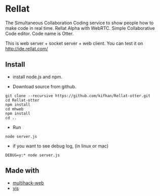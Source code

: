 # Rellat
The Simultaneous Collaboration Coding service to show people how to make code in real time.
Rellat Alpha with WebRTC. Simple Collaborative Code editor. Code name is Otter.

This is web server + socket server + web client.
You can test it on http://ide.rellat.com/

## Install

- install node.js and npm.

- Download source from github.

```
git clone --recursive https://github.com/kifhan/Rellat-otter.git
cd Rellat-otter
npm install
cd mhweb
npm install
cd ..
```

- Run

```
node server.js
```

- if you want to see debug log, (in linux or mac)

```
DEBUG=y:* node server.js
```

## Made with
- [multihack-web](https://github.com/RationalCoding/multihack-web)
- [yjs](https://github.com/y-js/yjs)
